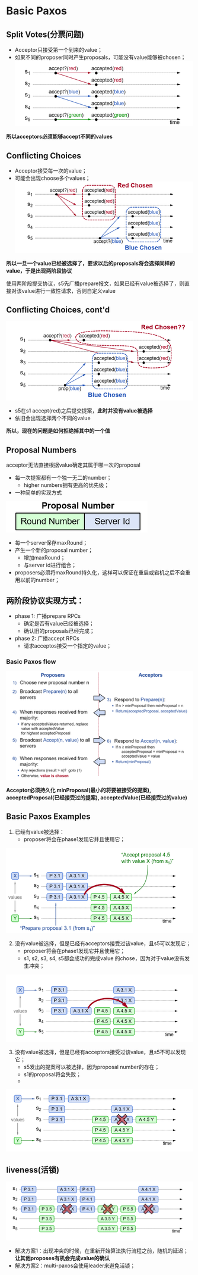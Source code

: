 # Basic Paxos
## Split Votes(分票问题)
- Acceptor只接受第一个到来的value；
- 如果不同的proposer同时产生proposals，可能没有value能够被chosen；
![split_votes](https://github.com/HaHaJeff/note/blob/master/distributed_sys/image/split_votes.png)

**所以acceptors必须能够accept不同的values**

## Conflicting Choices
- Acceptor接受每一次的value；
- 可能会出现choose多个values；
![conflict_choices](https://github.com/HaHaJeff/note/blob/master/distributed_sys/image/conflict_choices.png)

**所以一旦一个value已经被选择了，要求以后的proposals将会选择同样的value，于是出现两阶段协议**

使用两阶段提交协议，s5先广播prepare报文，如果已经有value被选择了，则直接对该value进行一致性请求，否则自定义value

## Conflicting Choices, cont'd
![conflict_choices_cont'd](https://github.com/HaHaJeff/note/blob/master/distributed_sys/image/conflict_choices_cont'd.png)
- s5在s1 accept(red)之后提交提案，**此时并没有value被选择**
- 依旧会出现选择两个不同的value

**所以，现在的问题是如何拒绝掉其中的一个值**

## Proposal Numbers
acceptor无法直接根据value确定其属于哪一次的proposal
- 每一次提案都有一个独一无二的number；
	- higher numbers拥有更高的优先级；
- 一种简单的实现方式

![proposal_number](https://github.com/HaHaJeff/note/blob/master/distributed_sys/image/proposal_number.png)

- 每一个server保存maxRound；
- 产生一个新的proposal number；
	- 增加maxRound；
	- 与server id进行组合；
- proposers必须将maxRound持久化，这样可以保证在重启或宕机之后不会重用以前的number；

## 两阶段协议实现方式：
- phase 1:  广播prepare RPCs
	- 确定是否有value已经被选择；
	- 确认旧的proposals已经完成；
- phase 2: 广播accept RPCs
	- 请求acceptos接受一个指定的value；
### Basic Paxos flow
![basic_paxos](https://github.com/HaHaJeff/note/blob/master/distributed_sys/image/basic_paxos.png)

**Acceptor必须持久化 minProposal(最小的将要被接受的提案), acceptedProposal(已经接受过的提案), acceptedValue(已经接受过的value)**

## Basic Paxos Examples
1. 已经有value被选择：
	- proposer将会在phase1发现它并且使用它；	

![basic_paxos_examples](https://github.com/HaHaJeff/note/blob/master/distributed_sys/image/basic_paxos_examples.png)

2. 没有value被选择，但是已经有acceptors接受过该value，且s5可以发现它；
	- proposer将会在phase1发现它并且使用它；	
	- s1, s2, s3, s4, s5都会成功的完成value 的chose，因为对于value没有发生冲突；

![basic_paxos_examples_cont'd](https://github.com/HaHaJeff/note/blob/master/distributed_sys/image/basic_paxos_examples_cont'd.png)

3.  没有value被选择，但是已经有acceptors接受过该value，且s5不可以发现它；
	- s5发出的提案可以被选择，因为proposal number的存在；
	- s1的proposal将会失败；
	- 
![basic_paxos_examples_cont'd_2](https://github.com/HaHaJeff/note/blob/master/distributed_sys/image/basic_paxos_examples_cont'd_2.png)

## liveness(活锁)

![liveness](https://github.com/HaHaJeff/note/blob/master/distributed_sys/image/liveness.png)

- 解决方案1：出现冲突的时候，在重新开始算法执行流程之前，随机的延迟；**让其他proposes有机会完成value的确认**
- 解决方案2：multi-paxos会使用leader来避免活锁；

